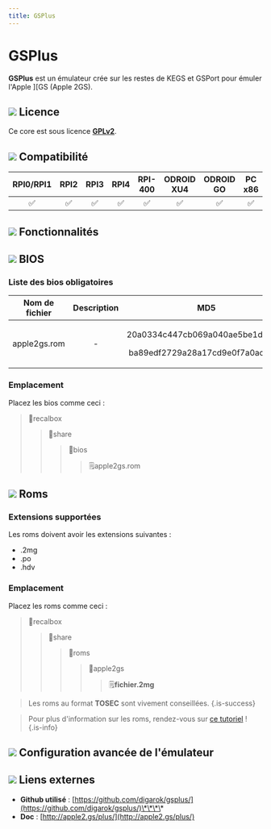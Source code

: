 ```yaml
---
title: GSPlus
---
```


# GSPlus

**GSPlus** est un émulateur crée sur les restes de KEGS et GSPort pour émuler l'Apple \]\[GS \(Apple 2GS\).

## ![](./gerald-g-parchment-background-or-border-5.svg) Licence

Ce core est sous licence [**GPLv2**](https://github.com/digarok/gsplus/blob/master/LICENSE.txt).

## ![](./compatibility.png) Compatibilité

| RPI0/RPI1 | RPI2 | RPI3 | RPI4 | RPI-400 | ODROID XU4 | ODROID GO | PC x86 | PC X86\_64 |
| :---: | :---: | :---: | :---: | :---: | :---: | :---: | :---: | :---: |
| ✅ | ✅ | ✅ | ✅ | ✅ | ✅ | ✅ | ✅ | ✅ |

## ![](./cogwheel-145804_640.png) Fonctionnalités



## ![](./tqfp32.svg) BIOS

### Liste des bios obligatoires

<table>
  <thead>
    <tr>
      <th style="text-align:center">Nom de fichier</th>
      <th style="text-align:center">Description</th>
      <th style="text-align:center">MD5</th>
      <th style="text-align:center">Fourni</th>
    </tr>
  </thead>
  <tbody>
    <tr>
      <td style="text-align:center">apple2gs.rom</td>
      <td style="text-align:center">-</td>
      <td style="text-align:center">
        <p>20a0334c447cb069a040ae5be1d938df</p>
        <p>ba89edf2729a28a17cd9e0f7a0ac9a39</p>
      </td>
      <td style="text-align:center">&#x274C;</td>
    </tr>
  </tbody>
</table>

### **Emplacement**

Placez les bios comme ceci :

> 📁recalbox
>
> > 📁share
> >
> > > 📁bios
> > >
> > > > 🗒apple2gs.rom

## ![](./rom-30098_640.png) Roms

### **Extensions supportées**

Les roms doivent avoir les extensions suivantes :

* .2mg
* .po
* .hdv

### **Emplacement**

Placez les roms comme ceci : 

> 📁recalbox
>
> > 📁share
> >
> > > 📁roms
> > >
> > > > 📁apple2gs
> > > >
> > > > > 🗒**fichier.2mg**


>Les roms au format **TOSEC** sont vivement conseillées.
{.is-success}


>Pour plus d'information sur les roms, rendez-vous sur [ce tutoriel](/v/francais/tutoriels/jeux/generalite/les-roms-et-les-isos) !
{.is-info}

## ![](./hammer-28636_640.png) Configuration avancée de l'émulateur



## ![](./kisspng-web-development-world-wide-web-computer-icons-webs-world-wide-web-icon-png-5ab05c24477216.4540070115215073642927.png) Liens externes

* **Github utilisé** : [https://github.com/digarok/gsplus/](https://github.com/digarok/gsplus/)\*\*\*\*
* **Doc** : [http://apple2.gs/plus/](http://apple2.gs/plus/)

